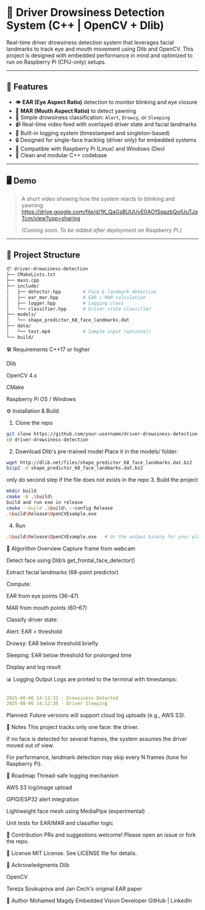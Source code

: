 


# 🛑 Driver Drowsiness Detection System (C++ | OpenCV + Dlib)

Real-time driver drowsiness detection system that leverages facial landmarks to track eye and mouth movement using Dlib and OpenCV. This project is designed with embedded performance in mind and optimized to run on Raspberry Pi (CPU-only) setups.  



---

## 🚀 Features

- 👁️ **EAR (Eye Aspect Ratio)** detection to monitor blinking and eye closure
- 👄 **MAR (Mouth Aspect Ratio)** to detect yawning
- 🧠 Simple drowsiness classification: `Alert`, `Drowsy`, or `Sleeping`
- 📹 Real-time video feed with overlayed driver state and facial landmarks
- 🧾 Built-in logging system (timestamped and singleton-based)
- 🔒 Designed for single-face tracking (driver only) for embedded systems
- 🐧 Compatible with Raspberry Pi (Linux) and Windows (Dev)
- 🧠 Clean and modular C++ codebase

---

## 🖥️ Demo

> A short video showing how the system reacts to blinking and yawning.
> https://drive.google.com/file/d/1K_QaGsBUUUvE0AO1SqazbQoIUuTJqTcm/view?usp=sharing
 
> _(Coming soon. To be added after deployment on Raspberry Pi.)_

---

## 📁 Project Structure

```bash
📦 driver-drowsiness-detection
├── CMakeLists.txt
├── main.cpp
├── include/
│   ├── detector.hpp        # Face & landmark detection
│   ├── ear_mar.hpp         # EAR / MAR calculation
│   ├── logger.hpp          # Logging class
│   └── classifier.hpp      # Driver state classifier
├── models/
│   └── shape_predictor_68_face_landmarks.dat
├── data/
│   └── test.mp4            # Sample input (optional)
└── build/
```


🛠️ Requirements
C++17 or higher

Dlib

OpenCV 4.x

CMake

Raspberry Pi OS / Windows

⚙️ Installation & Build
1. Clone the repo
```bash
git clone https://github.com/your-username/driver-drowsiness-detection.git
cd driver-drowsiness-detection
```
2. Download Dlib's pre-trained model
Place it in the models/ folder:
```bash
wget http://dlib.net/files/shape_predictor_68_face_landmarks.dat.bz2
bzip2 -d shape_predictor_68_face_landmarks.dat.bz2
```
only do second step if the file does not exists in the repo
3. Build the project
```bash
mkdir build
cmake -B .\build\
build and run exe in release
cmake --build .\build\ --config Release
.\build\Release\OpenCVExample.exe
```

4. Run
```bash
.\build\Release\OpenCVExample.exe   # Or the output binary for your platform
```

🧠 Algorithm Overview
Capture frame from webcam

Detect face using Dlib’s get_frontal_face_detector()

Extract facial landmarks (68-point predictor)

Compute:

EAR from eye points (36–47)

MAR from mouth points (60–67)

Classify driver state:

Alert: EAR > threshold

Drowsy: EAR below threshold briefly

Sleeping: EAR below threshold for prolonged time

Display and log result

📊 Logging Output
Logs are printed to the terminal with timestamps:

```yaml

2025-08-06 14:12:33 - Drowsiness Detected
2025-08-06 14:12:36 - Driver Sleeping
```
Planned: Future versions will support cloud log uploads (e.g., AWS S3).

📌 Notes
This project tracks only one face: the driver.

If no face is detected for several frames, the system assumes the driver moved out of view.

For performance, landmark detection may skip every N frames (tune for Raspberry Pi).

📅 Roadmap
 Thread-safe logging mechanism

 AWS S3 log/image upload

 GPIO/ESP32 alert integration

 Lightweight face mesh using MediaPipe (experimental)

 Unit tests for EAR/MAR and classifier logic

🤝 Contribution
PRs and suggestions welcome! Please open an issue or fork the repo.

📄 License
MIT License. See LICENSE file for details.

🙏 Acknowledgments
Dlib

OpenCV

Tereza Soukupova and Jan Cech's original EAR paper

👤 Author
Mohamed Magdy
Embedded Vision Developer
GitHub | LinkedIn

